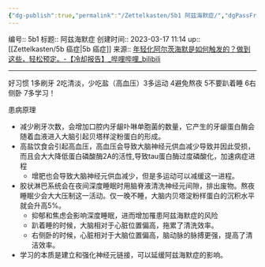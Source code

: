 ```yaml
---
{"dg-publish":true,"permalink":"/Zettelkasten/5b1 阿兹海默症/","dgPassFrontmatter":true}
---
```


编号:: 5b1
标题:: 阿兹海默症
创建时间:: 2023-03-17 11:14
up:: [[Zettelkasten/5b 癌症\|5b 癌症]]
来源:: [年轻化阿尔茨海默是如何触发的？做到这些，轻松预定。-【冷却报告】_哔哩哔哩_bilibili](https://www.bilibili.com/video/BV1Vx4y1P7yq/?spm_id_from=333.999.top_right_bar_window_default_collection.content.click&vd_source=bcf798ace50733030b9c7e1fb6a3a349)

---
好习惯
1多刷牙 2吃清淡，少吃盐（高血压）3多运动 4避免熬夜 5不要趴着睡 6右侧卧 7多学习！​

患病原理
- 减少刷牙次数，会增加口腔内牙龈卟啉单胞菌的数量，它产生的牙龈蛋白酶会随着血液进入大脑引起贝塔样淀粉蛋白的形成。
- 高盐饮食会引起高血压，高血压会导致大脑神经元供血减少导致并因此受损，而且会大大降低蛋白磷酸酶2A的活性,导致tau蛋白酶过度磷酸化，加速病症进程
	- 增肥也会导致大脑神经元供血减少，但是多运动可以减缓这一进程。
- 胶状淋巴系统会在夜间深度睡眠时用脑脊液清洗神经元间隙，排出废物。熬夜睡眠少会大大压制这一活动。仅一晚不睡，大脑内贝塔淀粉样蛋白的沉积水平就会升高5%。
	- 抑郁和焦虑会影响深度睡眠，进而增加罹患阿兹海默症的风险
	- 趴着睡的时候，大脑相对于心脏位置偏高，拖累了清洗效率。
	- 右侧卧的时候，心脏相对于大脑位置偏高，脑动脉的脉搏更强，提高了清洁效率。
- 学习的本质是建立和强化神经元链接，可以延缓阿兹海默症的影响。
